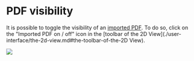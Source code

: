 # PDF visibility

It is possible to toggle the visibility of an [imported PDF](importing-pdfs.md). To do so, click on the "Imported PDF on / off" icon in the [toolbar of the 2D View](./user-interface/the-2d-view.md#the-toolbar-of-the-2D View).

![](../../.gitbook/assets/iVP\_pdf\_pdf\_visibility.jpg)
